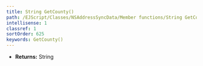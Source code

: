 ```yaml
---
title: String GetCounty()
path: /EJScript/Classes/NSAddressSyncData/Member functions/String GetCounty()
intellisense: 1
classref: 1
sortOrder: 625
keywords: GetCounty()
---
```



* **Returns:** String


